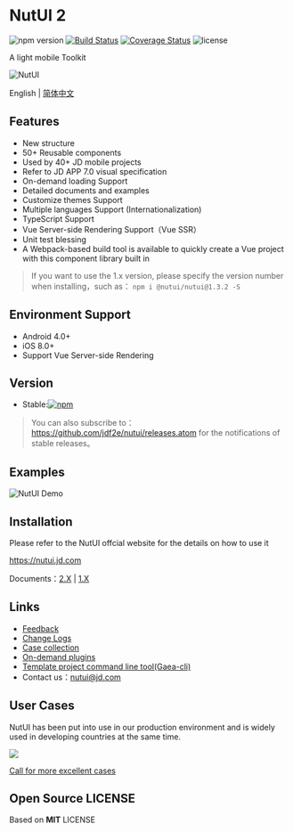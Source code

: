 # NutUI 2
![npm version](https://img.shields.io/npm/v/@nutui/nutui.svg)  [![Build Status](https://api.travis-ci.org/jdf2e/nutui.svg?branch=master)](https://github.com/jdf2e/nutui/) [![Coverage Status](https://coveralls.io/repos/github/jdf2e/nutui/badge.svg?branch=master)](https://coveralls.io/github/jdf2e/nutui?branch=master) ![license](https://img.shields.io/npm/l/@nutui/nutui.svg)
 
A light mobile Toolkit
    
![NutUI](https://img11.360buyimg.com/uba/jfs/t1/11117/21/3608/18942/5c20ab52E35e5a500/02e3c1f89cd3dad1.png)

English | [简体中文](./README-zh_CN.md)

## Features

* New structure
* 50+ Reusable components
* Used by 40+ JD mobile projects
* Refer to JD APP 7.0 visual specification
* On-demand loading Support
* Detailed documents and examples
* Customize themes Support
* Multiple languages Support (Internationalization)
* TypeScript Support
* Vue Server-side Rendering Support（Vue SSR）
* Unit test blessing
* A Webpack-based build tool is available to quickly create a Vue project with this component library built in 

> If you want to use the 1.x version, please specify the version number when installing，such as： `npm i @nutui/nutui@1.3.2 -S`

## Environment Support

* Android 4.0+
* iOS 8.0+
* Support Vue Server-side Rendering

## Version

* Stable:[![npm](https://img.shields.io/npm/v/@nutui/nutui.svg)](https://www.npmjs.com/package/@nutui/nutui)

> You can also subscribe to： https://github.com/jdf2e/nutui/releases.atom for the notifications of stable releases。

## Examples

![NutUI Demo](https://img14.360buyimg.com/uba/s260x260_jfs/t1/32118/11/559/2782/5c3d81ecEbda0c0f1/5f2b637d11817204.png)

## Installation

Please refer to the NutUI offcial website for the details on how to use it 

https://nutui.jd.com

Documents：[2.X](https://nutui.jd.com/default.html#/start) | [1.X](https://nutui.jd.com/1x/index.html#/intro)

## Links
* [Feedback](https://github.com/jdf2e/nutui/issues)
* [Change Logs](https://github.com/jdf2e/nutui/releases)
* [Case collection](https://github.com/jdf2e/nutui/issues/16)
* [On-demand plugins](https://www.npmjs.com/package/@nutui/babel-plugin-separate-import)
* [Template project command line tool(Gaea-cli)](https://github.com/jdf2e/Gaea4)
* Contact us：nutui@jd.com


## User Cases

NutUI has been put into use in our production environment and is widely used in developing countries at the same time.

<img src="https://img12.360buyimg.com/imagetools/jfs/t1/103711/28/17214/247343/5e854d2aE0d93051b/f475b25de9b63972.png" />

[Call for more excellent cases](https://github.com/richard1015/nutui-user-cases)

## Open Source LICENSE

Based on **MIT** LICENSE